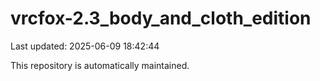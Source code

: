 # vrcfox-2.3_body_and_cloth_edition

Last updated: 2025-06-09 18:42:44

This repository is automatically maintained.
